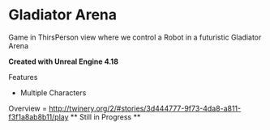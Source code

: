 # Gladiator Arena

Game in ThirsPerson view where we control a Robot in a futuristic Gladiator Arena

**Created with Unreal Engine 4.18**

Features
- Multiple Characters

Overview = http://twinery.org/2/#stories/3d444777-9f73-4da8-a811-f3f1a8ab8b11/play
** Still in Progress **
